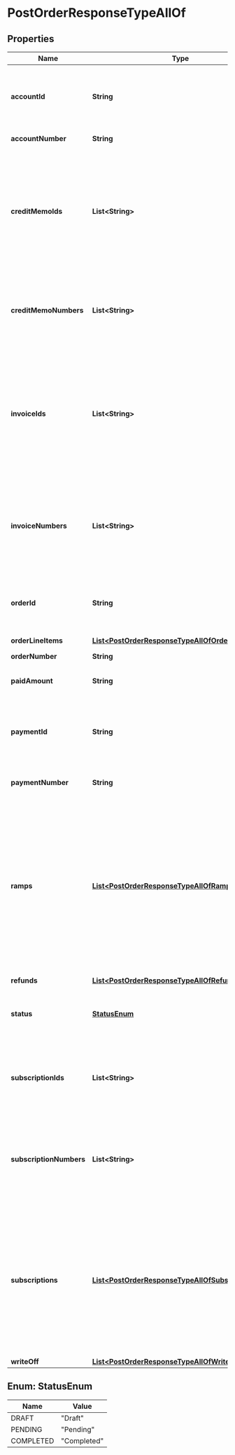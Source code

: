 

# PostOrderResponseTypeAllOf


## Properties

| Name | Type | Description | Notes |
|------------ | ------------- | ------------- | -------------|
|**accountId** | **String** | The account ID for the order. This field is returned instead of the &#x60;accountNumber&#x60; field if the &#x60;returnIds&#x60; query parameter is set to &#x60;true&#x60;. |  [optional] |
|**accountNumber** | **String** | The account number for the order. |  [optional] |
|**creditMemoIds** | **List&lt;String&gt;** | An array of the credit memo IDs generated in this order request. The credit memo is only available if you have the Invoice Settlement feature enabled. This field is returned instead of the &#x60;creditMemoNumbers&#x60; field if the &#x60;returnIds&#x60; query parameter is set to &#x60;true&#x60;. |  [optional] |
|**creditMemoNumbers** | **List&lt;String&gt;** | An array of the credit memo numbers generated in this order request. The credit memo is only available if you have the Invoice Settlement feature enabled. |  [optional] |
|**invoiceIds** | **List&lt;String&gt;** | An array of the invoice IDs generated in this order request. Normally it includes one invoice ID only, but can include multiple items when a subscription was tagged as invoice separately. This field is returned instead of the &#x60;invoiceNumbers&#x60; field if the &#x60;returnIds&#x60; query parameter is set to &#x60;true&#x60;. |  [optional] |
|**invoiceNumbers** | **List&lt;String&gt;** | An array of the invoice numbers generated in this order request. Normally it includes one invoice number only, but can include multiple items when a subscription was tagged as invoice separately. |  [optional] |
|**orderId** | **String** | The ID of the order created. This field is returned instead of the &#x60;orderNumber&#x60; field if the &#x60;returnIds&#x60; query parameter is set to &#x60;true&#x60;. |  [optional] |
|**orderLineItems** | [**List&lt;PostOrderResponseTypeAllOfOrderLineItems&gt;**](PostOrderResponseTypeAllOfOrderLineItems.md) |  |  [optional] |
|**orderNumber** | **String** | The order number of the order created. |  [optional] |
|**paidAmount** | **String** | The total amount collected in this order request. |  [optional] |
|**paymentId** | **String** | The payment Id that is collected in this order request. This field is returned instead of the &#x60;paymentNumber&#x60; field if the &#x60;returnIds&#x60; query parameter is set to &#x60;true&#x60;. |  [optional] |
|**paymentNumber** | **String** | The payment number that is collected in this order request. |  [optional] |
|**ramps** | [**List&lt;PostOrderResponseTypeAllOfRamps&gt;**](PostOrderResponseTypeAllOfRamps.md) | **Note**: This field is only available if you have the Ramps feature enabled. The [Orders](https://knowledgecenter.zuora.com/Billing/Subscriptions/Orders/AA_Overview_of_Orders) feature must be enabled before you can access the [Ramps](https://knowledgecenter.zuora.com/Billing/Subscriptions/Orders/Ramps_and_Ramp_Metrics/A_Overview_of_Ramps_and_Ramp_Metrics) feature. The Ramps feature is available for customers with Enterprise and Nine editions by default. If you are a Growth customer, see [Zuora Editions](https://knowledgecenter.zuora.com/BB_Introducing_Z_Business/C_Zuora_Editions) for pricing information coming October 2020.  The ramp definitions created by this order request.  |  [optional] |
|**refunds** | [**List&lt;PostOrderResponseTypeAllOfRefunds&gt;**](PostOrderResponseTypeAllOfRefunds.md) |  |  [optional] |
|**status** | [**StatusEnum**](#StatusEnum) | Status of the order. &#x60;Pending&#x60; is only applicable for an order that contains a &#x60;CreateSubscription&#x60; order action. |  [optional] |
|**subscriptionIds** | **List&lt;String&gt;** | Container for the subscription IDs of the subscriptions in an order. This field is returned if the &#x60;returnIds&#x60; query parameter is set to &#x60;true&#x60;. |  [optional] |
|**subscriptionNumbers** | **List&lt;String&gt;** | Container for the subscription numbers of the subscriptions in an order. Subscriptions in the response are displayed in the same sequence as the subscriptions defined in the request. |  [optional] |
|**subscriptions** | [**List&lt;PostOrderResponseTypeAllOfSubscriptions&gt;**](PostOrderResponseTypeAllOfSubscriptions.md) | **Note:** This field is in Zuora REST API version control. Supported minor versions are 223.0 or later [available versions](https://developer.zuora.com/api-references/api/overview/#section/API-Versions/Minor-Version). To use this field in the method, you must set the &#x60;zuora-version&#x60; parameter to the minor version number in the request header.  Container for the subscription numbers and statuses in an order.  |  [optional] |
|**writeOff** | [**List&lt;PostOrderResponseTypeAllOfWriteOff&gt;**](PostOrderResponseTypeAllOfWriteOff.md) |  |  [optional] |



## Enum: StatusEnum

| Name | Value |
|---- | -----|
| DRAFT | &quot;Draft&quot; |
| PENDING | &quot;Pending&quot; |
| COMPLETED | &quot;Completed&quot; |



